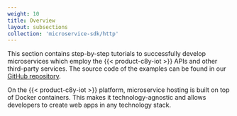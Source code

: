 ```yaml
---
weight: 10
title: Overview
layout: subsections
collection: 'microservice-sdk/http'
---
```


This section contains step-by-step tutorials to successfully develop microservices which employ the {{< product-c8y-iot >}} APIs and other third-party services. The source code of the examples can be found in our [GitHub repository](https://github.com/SoftwareAG/cumulocity-examples/tree/develop/microservices).

On the {{< product-c8y-iot >}} platform, microservice hosting is built on top of Docker containers. This makes it technology-agnostic and allows developers to create web apps in any technology stack.
